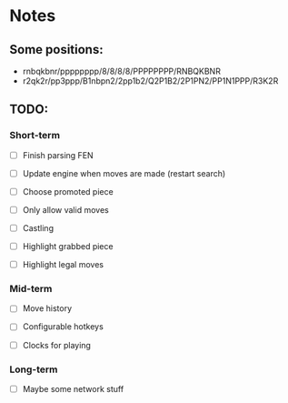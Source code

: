 # Notes

## Some positions:

* rnbqkbnr/pppppppp/8/8/8/8/PPPPPPPP/RNBQKBNR
* r2qk2r/pp3ppp/B1nbpn2/2pp1b2/Q2P1B2/2P1PN2/PP1N1PPP/R3K2R


## TODO:

### Short-term

- [ ] Finish parsing FEN
- [ ] Update engine when moves are made (restart search)
- [ ] Choose promoted piece
- [ ] Only allow valid moves
- [ ] Castling
- [ ] Highlight grabbed piece
- [ ] Highlight legal moves


### Mid-term

- [ ] Move history
- [ ] Configurable hotkeys
- [ ] Clocks for playing


### Long-term

- [ ] Maybe some network stuff